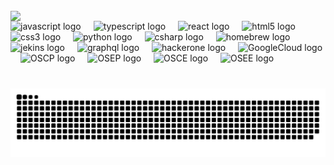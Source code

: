 

###
<img align="center" height="150" src="https://media1.giphy.com/media/v1.Y2lkPTc5MGI3NjExZGhkeDJ2ajliemVmbzhvcXZqeTBhcWFibGgxNnc3MXV3dDFsOXgwZyZlcD12MV9pbnRlcm5hbF9naWZfYnlfaWQmY3Q9cw/2kd0cs3k2hMFSOgKE7/giphy.gif"  />

<div align="left">
  <img src="https://cdn.jsdelivr.net/gh/devicons/devicon/icons/javascript/javascript-original.svg" height="30" alt="javascript logo"  />
  <img width="12" />
  <img src="https://cdn.jsdelivr.net/gh/devicons/devicon/icons/typescript/typescript-original.svg" height="30" alt="typescript logo"  />
  <img width="12" />
  <img src="https://cdn.jsdelivr.net/gh/devicons/devicon/icons/react/react-original.svg" height="30" alt="react logo"  />
  <img width="12" />
  <img src="https://cdn.jsdelivr.net/gh/devicons/devicon/icons/html5/html5-original.svg" height="30" alt="html5 logo"  />
  <img width="12" />
  <img src="https://cdn.jsdelivr.net/gh/devicons/devicon/icons/css3/css3-original.svg" height="30" alt="css3 logo"  />
  <img width="12" />
  <img src="https://cdn.jsdelivr.net/gh/devicons/devicon/icons/python/python-original.svg" height="30" alt="python logo"  />
  <img width="12" />
  <img src="https://cdn.jsdelivr.net/gh/devicons/devicon/icons/csharp/csharp-original.svg" height="30" alt="csharp logo"  />
  <img width="12" />
  <img src="https://cdn.jsdelivr.net/gh/devicons/devicon@latest/icons/homebrew/homebrew-original.svg" height="30" alt="homebrew logo"  />
  <img width="12" />
  <img src="https://cdn.jsdelivr.net/gh/devicons/devicon@latest/icons/jenkins/jenkins-original.svg" height="30" alt="jekins logo"  />
    <img width="12" />
  <img src="https://cdn.jsdelivr.net/gh/devicons/devicon@latest/icons/graphql/graphql-plain.svg" height="30" alt="graphql logo"  />
    <img width="12" />
  <img src="https://cdn.jsdelivr.net/gh/devicons/devicon@latest/icons/hugo/hugo-original.svg" height="30" alt="hackerone logo"  />
    <img width="12" />
  <img src="https://cdn.jsdelivr.net/gh/devicons/devicon@latest/icons/googlecloud/googlecloud-original.svg" height="30" alt="GoogleCloud logo"  />
    <img width="12" />
  <img src="https://images.credly.com/images/ec81134d-e80b-4eb5-ae07-0eb8e1a60fcd/image.png" height="30" alt="OSCP logo"  />
    <img width="12" />
  <img src="https://miro.medium.com/v2/resize:fit:672/1*mZqZxkyRPw3CwCo2tXC38g.png" height="30" alt="OSEP logo"  />
  <img width="12" />
  <img src="https://images.credly.com/images/5019f325-5bb7-49bf-af83-32c04fd3735c/image.png" height="30" alt="OSCE logo"  />
  <img width="12" />
  <img src="https://images.credly.com/images/d5a6d00a-6d9b-460d-ad6e-fdb7df8fd9fe/image.png" height="30" alt="OSEE logo"  />
</div>

###


###

<br clear="both">

<img src="https://raw.githubusercontent.com/platane/snk/output/github-contribution-grid-snake-dark.svg" alt="Snake animation" />

###
